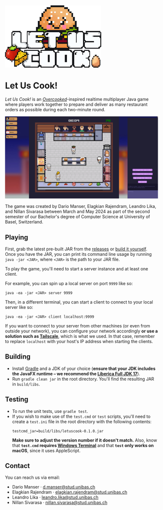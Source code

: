 ![](src/main/resources/misc/logo.png)

# Let Us Cook!

*Let Us Cook!* is an [*Overcooked*](https://ghosttowngames.com/overcooked/)-inspired realtime multiplayer Java game where players work together to prepare and deliver as many restaurant orders as possible during each two-minute round.

![](img/screenshot.png)

The game was created by Dario Manser, Elagkian Rajendram, Leandro Lika, and Nillan Sivarasa between March and May 2024 as part of the second semester of our Bachelor's degree of Computer Science at University of Basel, Switzerland.

## Playing

First, grab the latest pre-built JAR from the [releases](https://github.com/cookkings/letuscook/releases) or [build it yourself](#building). Once you have the JAR, you can print its command line usage by running `java -jar <JAR>`, where `<JAR>` is the path to your JAR file.

To play the game, you'll need to start a server instance and at least one client.  

For example, you can spin up a local server on port `9999` like so:  

```
java -ea -jar <JAR> server 9999
```

Then, in a different terminal, you can start a client to connect to your local server like so:

```
java -ea -jar <JAR> client localhost:9999
```

If you want to connect to your server from other machines (or even from outside your network), you can configure your network accordingly **or use a solution such as [Tailscale](https://tailscale.com/)**, which is what we used. In that case, remember to replace `localhost` with your host's IP address when starting the clients.

## Building

- Install [Gradle](https://gradle.org/) and a JDK of your choice (**ensure that your JDK includes the JavaFX runtime – we recommend the [Liberica Full JDK 17](https://bell-sw.com/pages/downloads/#jdk-17-lts)**).
- Run `gradle clean jar` in the root directory. You'll find the resulting JAR in `build/libs`.

## Testing

- To run the unit tests, use `gradle test`.
- If you wish to make use of the `test.cmd` or `test` scripts, you'll need to create a `test.ini` file in the root directory with the following contents:
  ```
  testcmd_jar=build/libs/letuscook-0.1.0.jar
  ```
  **Make sure to adjust the version number if it doesn't match.** Also, know that **`test.cmd` requires [Windows Terminal](https://www.microsoft.com/store/productId/9N0DX20HK701)** and that **`test` only works on macOS**, since it uses AppleScript.

## Contact

You can reach us via email:

- Dario Manser · d.manser@stud.unibas.ch
- Elagkian Rajendram · elagkian.rajendram@stud.unibas.ch
- Leandro Lika · leandro.lika@stud.unibas.ch
- Nillan Sivarasa · nillan.sivarasa@stud.unibas.ch
